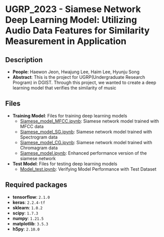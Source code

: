 # UGRP_2023 - Siamese Network Deep Learning Model: Utilizing Audio Data Features for Similarity Measurement in Application

## Description
- **People**: Haewon Jeon, Hwajung Lee, Haim Lee, Hyunju Song
- **Abstract**: This is the project for UGRP(Undergraduate Research Program) in DGIST. Through this project, we wanted to create a deep learning model that verifies the similarity of music

## Files

- **Training Model**: Files for training deep learning models
  - [Siamese_model_MFCC.ipynb](training/Siamese_model_MFCC.ipynb): Siamese network model trained with MFCC data
  - [Siamese_model_SG.ipynb](training/Siamese_model_SG.ipynb): Siamese network model trained with Spectrogram data
  - [Siamese_model_CG.ipynb](training/Siamese_model_CG.ipynb): Siamese network model trained with Chromagram data
  - [Siamese_model.ipynb](training/Siamese_model.ipynb): Enhanced performance version of the siamese network
- **Test Model**: Files for testing deep learning models
  - [Model_test.ipynb](test/Model_test.ipynb): Verifying Model Performance with Test Dataset

## Required packages
- **tensorflow**: ```2.1.0```
- **keras**: ```2.2.4-tf```
- **sklearn**: ```1.0.2```
- **scipy**: ```1.7.3```
- **numpy**: ```1.21.5```
- **matplotlib**: ```3.5.3```
- **h5py**: ```2.10.0```

